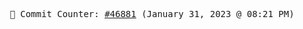 <p align="center">
    <samp>
        📮 Commit Counter: <a href="https://github.com/Javascript-void0/Javascript-void0/commits/main">#46881</a> (January 31, 2023 @ 08:21 PM)
    </samp>
</p>